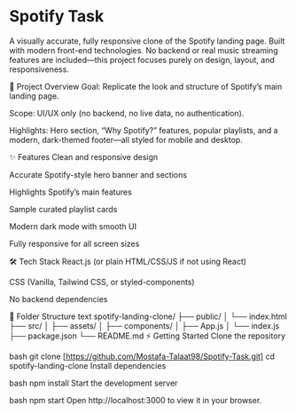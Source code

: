 # Spotify Task

A visually accurate, fully responsive clone of the Spotify landing page. Built with modern front-end technologies. No backend or real music streaming features are included—this project focuses purely on design, layout, and responsiveness.

🚀 Project Overview
Goal: Replicate the look and structure of Spotify’s main landing page.

Scope: UI/UX only (no backend, no live data, no authentication).

Highlights: Hero section, “Why Spotify?” features, popular playlists, and a modern, dark-themed footer—all styled for mobile and desktop.

✨ Features
Clean and responsive design

Accurate Spotify-style hero banner and sections

Highlights Spotify’s main features

Sample curated playlist cards

Modern dark mode with smooth UI

Fully responsive for all screen sizes

🛠️ Tech Stack
React.js (or plain HTML/CSS/JS if not using React)

CSS (Vanilla, Tailwind CSS, or styled-components)

No backend dependencies

📁 Folder Structure
text
spotify-landing-clone/
├── public/
│   └── index.html
├── src/
│   ├── assets/
│   ├── components/
│   ├── App.js
│   └── index.js
├── package.json
└── README.md
⚡ Getting Started
Clone the repository

bash
git clone [https://github.com/Mostafa-Talaat98/Spotify-Task.git]
cd spotify-landing-clone
Install dependencies

bash
npm install
Start the development server

bash
npm start
Open http://localhost:3000 to view it in your browser.
